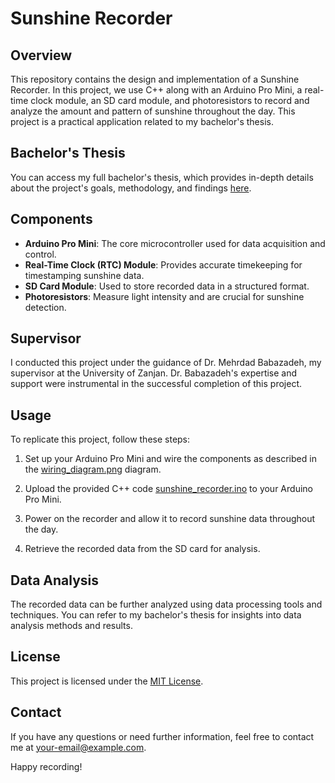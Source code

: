 # Sunshine Recorder

## Overview
This repository contains the design and implementation of a Sunshine Recorder. In this project, we use C++ along with an Arduino Pro Mini, a real-time clock module, an SD card module, and photoresistors to record and analyze the amount and pattern of sunshine throughout the day. This project is a practical application related to my bachelor's thesis.

## Bachelor's Thesis
You can access my full bachelor's thesis, which provides in-depth details about the project's goals, methodology, and findings [here](Bachelor's-thesis-Mostafavi.pdf).

## Components
- **Arduino Pro Mini**: The core microcontroller used for data acquisition and control.
- **Real-Time Clock (RTC) Module**: Provides accurate timekeeping for timestamping sunshine data.
- **SD Card Module**: Used to store recorded data in a structured format.
- **Photoresistors**: Measure light intensity and are crucial for sunshine detection.

## Supervisor
I conducted this project under the guidance of Dr. Mehrdad Babazadeh, my supervisor at the University of Zanjan. Dr. Babazadeh's expertise and support were instrumental in the successful completion of this project.

## Usage
To replicate this project, follow these steps:

1. Set up your Arduino Pro Mini and wire the components as described in the [wiring_diagram.png](wiring_diagram.png) diagram.

2. Upload the provided C++ code [sunshine_recorder.ino](sunshine_recorder.ino) to your Arduino Pro Mini.

3. Power on the recorder and allow it to record sunshine data throughout the day.

4. Retrieve the recorded data from the SD card for analysis.

## Data Analysis
The recorded data can be further analyzed using data processing tools and techniques. You can refer to my bachelor's thesis for insights into data analysis methods and results.

## License
This project is licensed under the [MIT License](LICENSE).

## Contact
If you have any questions or need further information, feel free to contact me at [your-email@example.com](mailto:your-email@example.com).

Happy recording!
